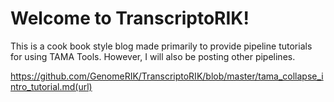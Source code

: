 # Welcome to TranscriptoRIK! 

This is a cook book style blog made primarily to provide pipeline tutorials for using TAMA Tools. However, I will also be posting other pipelines. 


https://github.com/GenomeRIK/TranscriptoRIK/blob/master/tama_collapse_intro_tutorial.md(url)
